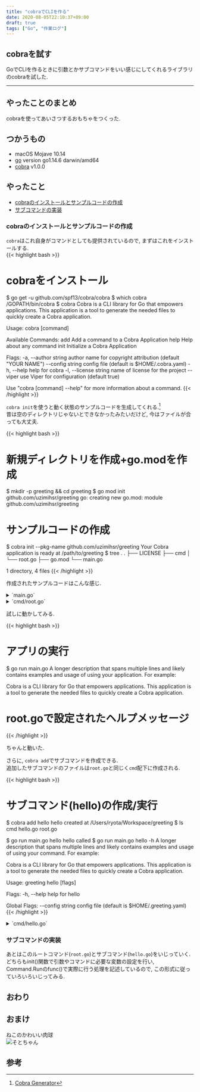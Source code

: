```yaml
---
title: "cobraでCLIを作る"
date: 2020-08-05T22:10:37+09:00
draft: true
tags: ["Go", "作業ログ"]
---
```


## cobraを試す
GoでCLIを作るときに引数とかサブコマンドをいい感じにしてくれるライブラリのcobraを試した.  

<!--more-->
---

## やったことのまとめ

cobraを使ってあいさつするおもちゃをつくった.  

## つかうもの
- macOS Mojave 10.14
- [go](https://github.com/golang/go) version go1.14.6 darwin/amd64
- [cobra](https://github.com/spf13/cobra) v1.0.0

## やったこと

- [cobraのインストールとサンプルコードの作成](#cobraのインストールとサンプルコードの作成)
- [サブコマンドの実装](#サブコマンドの実装)

### cobraのインストールとサンプルコードの作成

`cobra`はこれ自身がコマンドとしても提供されているので, まずはこれをインストールする.  
{{< highlight bash >}}
# cobraをインストール
$ go get -u github.com/spf13/cobra/cobra
$ which cobra
/GOPATH/bin/cobra
$ cobra
Cobra is a CLI library for Go that empowers applications.
This application is a tool to generate the needed files
to quickly create a Cobra application.

Usage:
  cobra [command]

Available Commands:
  add         Add a command to a Cobra Application
  help        Help about any command
  init        Initialize a Cobra Application

Flags:
  -a, --author string    author name for copyright attribution (default "YOUR NAME")
      --config string    config file (default is $HOME/.cobra.yaml)
  -h, --help             help for cobra
  -l, --license string   name of license for the project
      --viper            use Viper for configuration (default true)

Use "cobra [command] --help" for more information about a command.
{{< /highlight >}}

`cobra init`を使うと動く状態のサンプルコードを生成してくれる.[^1]  
昔は空のディレクトリじゃないとできなかったみたいだけど, 今はファイルが合っても大丈夫.  


{{< highlight bash >}}
# 新規ディレクトリを作成+go.modを作成
$ mkdir -p greeting && cd greeting
$ go mod init github.com/uzimihsr/greeting
go: creating new go.mod: module github.com/uzimihsr/greeting

# サンプルコードの作成
$ cobra init --pkg-name github.com/uzimihsr/greeting
Your Cobra application is ready at
/path/to/greeting
$ tree .
.
├── LICENSE
├── cmd
│   └── root.go
├── go.mod
└── main.go

1 directory, 4 files
{{< /highlight >}}

作成されたサンプルコードはこんな感じ.  

<details><summary>`main.go`</summary><div>
<script src="https://gist.github.com/uzimihsr/447574ddce2b458a9ec0e9bbaced5f78.js"></script>
</div></details>
<details><summary>`cmd/root.go`</summary><div>
<script src="https://gist.github.com/uzimihsr/e5e45083544edb48f9b8fb392a749886.js"></script>
</div></details>

試しに動かしてみる.  

{{< highlight bash >}}
# アプリの実行
$ go run main.go
A longer description that spans multiple lines and likely contains
examples and usage of using your application. For example:

Cobra is a CLI library for Go that empowers applications.
This application is a tool to generate the needed files
to quickly create a Cobra application.
# root.goで設定されたヘルプメッセージ
{{< /highlight >}}

ちゃんと動いた.  

さらに, `cobra add`でサブコマンドを作成できる.  
追加したサブコマンドのファイルは`root.go`と同じく`cmd`配下に作成される.  

{{< highlight bash >}}
# サブコマンド(hello)の作成/実行
$ cobra add hello
hello created at /Users/ryota/Workspace/greeting
$ ls cmd
hello.go root.go

$ go run main.go hello
hello called
$ go run main.go hello -h
A longer description that spans multiple lines and likely contains examples
and usage of using your command. For example:

Cobra is a CLI library for Go that empowers applications.
This application is a tool to generate the needed files
to quickly create a Cobra application.

Usage:
  greeting hello [flags]

Flags:
  -h, --help   help for hello

Global Flags:
      --config string   config file (default is $HOME/.greeting.yaml)
{{< /highlight >}}

<details><summary>`cmd/hello.go`</summary><div>
<script src="https://gist.github.com/uzimihsr/b1ee2c2e0140aa1fea0e5180374488f2.js"></script>
</div></details>

### サブコマンドの実装

あとはこのルートコマンド(`root.go`)とサブコマンド(`hello.go`)をいじっていく.  
どちらもinit()関数で引数やコマンドに必要な変数の設定を行い,  
Command.Runのfunc()で実際に行う処理を記述しているので, この形式に従っていろいろいじってみる.  



## おわり


## おまけ
ねこのかわいい肉球  
![そとちゃん](/images/2020-08-05/sotochan.jpg)  

## 参考

[^1]: [Cobra Generator](https://github.com/spf13/cobra/blob/master/cobra/README.md)  
